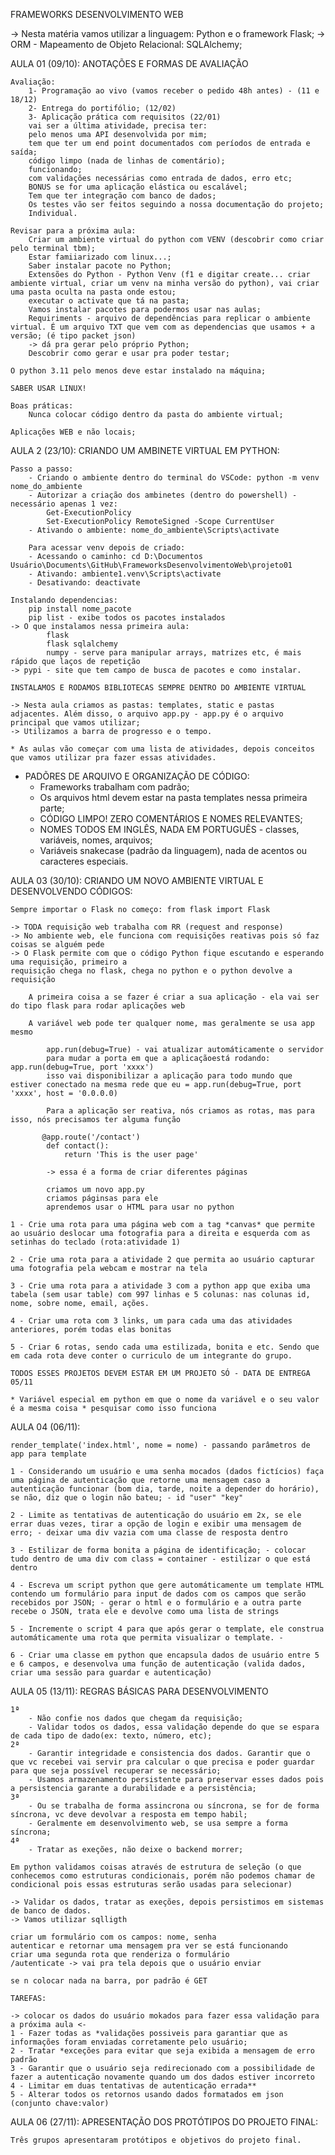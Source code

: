 FRAMEWORKS DESENVOLVIMENTO WEB

-> Nesta matéria vamos utilizar a linguagem: Python e o framework Flask; 
-> ORM - Mapeamento de Objeto Relacional: SQLAlchemy;

AULA 01 (09/10):
ANOTAÇÕES E FORMAS DE AVALIAÇÃO 

    Avaliação:
        1- Programação ao vivo (vamos receber o pedido 48h antes) - (11 e 18/12)
        2- Entrega do portifólio; (12/02)
        3- Aplicação prática com requisitos (22/01)
        vai ser a última atividade, precisa ter:
        pelo menos uma API desenvolvida por mim;
        tem que ter um end point documentados com períodos de entrada e saída;
        código limpo (nada de linhas de comentário);
        funcionando;
        com validações necessárias como entrada de dados, erro etc;
        BONUS se for uma aplicação elástica ou escalável;
        Tem que ter integração com banco de dados; 
        Os testes vão ser feitos seguindo a nossa documentação do projeto;
        Individual. 

    Revisar para a próxima aula:
        Criar um ambiente virtual do python com VENV (descobrir como criar pelo terminal tbm);
        Estar famiiarizado com linux...;
        Saber instalar pacote no Python;
        Extensões do Python - Python Venv (f1 e digitar create... criar ambiente virtual, criar um venv na minha versão do python), vai criar uma pasta oculta na pasta onde estou;
        executar o activate que tá na pasta;
        Vamos instalar pacotes para podermos usar nas aulas; 
        Requiriments - arquivo de dependências para replicar o ambiente virtual. É um arquivo TXT que vem com as dependencias que usamos + a versão; (é tipo packet json)
        -> dá pra gerar pelo próprio Python;
        Descobrir como gerar e usar pra poder testar;

    O python 3.11 pelo menos deve estar instalado na máquina; 

    SABER USAR LINUX!  

    Boas práticas:
        Nunca colocar código dentro da pasta do ambiente virtual;

    Aplicações WEB e não locais; 

AULA 2 (23/10):
CRIANDO UM AMBINETE VIRTUAL EM PYTHON:

    Passo a passo:
        - Criando o ambiente dentro do terminal do VSCode: python -m venv nome_do_ambiente
        - Autorizar a criação dos ambinetes (dentro do powershell) - necessário apenas 1 vez: 
            Get-ExecutionPolicy
            Set-ExecutionPolicy RemoteSigned -Scope CurrentUser
        - Ativando o ambiente: nome_do_ambiente\Scripts\activate

        Para acessar venv depois de criado: 
        - Acessando o caminho: cd D:\Documentos Usuário\Documents\GitHub\FrameworksDesenvolvimentoWeb\projeto01
        - Ativando: ambiente1.venv\Scripts\activate
        - Desativando: deactivate

    Instalando dependencias:
        pip install nome_pacote
        pip list - exibe todos os pacotes instalados
    -> O que instalamos nessa primeira aula:
            flask
            flask sqlalchemy
            numpy - serve para manipular arrays, matrizes etc, é mais rápido que laços de repetição
    -> pypi - site que tem campo de busca de pacotes e como instalar.

    INSTALAMOS E RODAMOS BIBLIOTECAS SEMPRE DENTRO DO AMBIENTE VIRTUAL

    -> Nesta aula criamos as pastas: templates, static e pastas adjacentes. Além disso, o arquivo app.py - app.py é o arquivo principal que vamos utilizar;
    -> Utilizamos a barra de progresso e o tempo.

    * As aulas vão começar com uma lista de atividades, depois conceitos que vamos utilizar pra fazer essas atividades.

* PADÕRES DE ARQUIVO E ORGANIZAÇÃO DE CÓDIGO:
    - Frameworks trabalham com padrão;
    - Os arquivos html devem estar na pasta templates nessa primeira parte;
    - CÓDIGO LIMPO! ZERO COMENTÁRIOS E NOMES RELEVANTES; 
    - NOMES TODOS EM INGLÊS, NADA EM PORTUGUÊS - classes, variáveis, nomes, arquivos;
    - Variáveis snakecase (padrão da linguagem), nada de acentos ou caracteres especiais.

AULA 03 (30/10):
CRIANDO UM NOVO AMBIENTE VIRTUAL E DESENVOLVENDO CÓDIGOS:

    Sempre importar o Flask no começo: from flask import Flask

    -> TODA requisição web trabalha com RR (request and response)
    -> No ambiente web, ele funciona com requisições reativas pois só faz coisas se alguém pede
    -> O Flask permite com que o código Python fique escutando e esperando uma requisição, primeiro a 
    requisição chega no flask, chega no python e o python devolve a requisição 

        A primeira coisa a se fazer é criar a sua aplicação - ela vai ser do tipo flask para rodar aplicações web 

        A variável web pode ter qualquer nome, mas geralmente se usa app mesmo

            app.run(debug=True) - vai atualizar automáticamente o servidor
            para mudar a porta em que a aplicaçãoestá rodando: app.run(debug=True, port 'xxxx')
            isso vai disponibilizar a aplicação para todo mundo que estiver conectado na mesma rede que eu = app.run(debug=True, port 'xxxx', host = '0.0.0.0)
            
            Para a aplicação ser reativa, nós criamos as rotas, mas para isso, nós precisamos ter alguma função

           @app.route('/contact')
            def contact():
                return 'This is the user page'

            -> essa é a forma de criar diferentes páginas 

            criamos um novo app.py
            criamos páginsas para ele 
            aprendemos usar o HTML para usar no python
        
    1 - Crie uma rota para uma página web com a tag *canvas* que permite ao usuário deslocar uma fotografia para a direita e esquerda com as setinhas do teclado (rota:atividade 1)

    2 - Crie uma rota para a atividade 2 que permita ao usuário capturar uma fotografia pela webcam e mostrar na tela

    3 - Crie uma rota para a atividade 3 com a python app que exiba uma tabela (sem usar table) com 997 linhas e 5 colunas: nas colunas id, nome, sobre nome, email, ações.

    4 - Criar uma rota com 3 links, um para cada uma das atividades anteriores, porém todas elas bonitas

    5 - Criar 6 rotas, sendo cada uma estilizada, bonita e etc. Sendo que em cada rota deve conter o curriculo de um integrante do grupo. 

    TODOS ESSES PROJETOS DEVEM ESTAR EM UM PROJETO SÓ - DATA DE ENTREGA 05/11

    * Variável especial em python em que o nome da variável e o seu valor é a mesma coisa * pesquisar como isso funciona 

AULA 04 (06/11):

    render_template('index.html', nome = nome) - passando parâmetros de app para template

    1 - Considerando um usuário e uma senha mocados (dados fictícios) faça uma página de autenticação que retorne uma mensagem caso a autenticação funcionar (bom dia, tarde, noite a depender do horário), se não, diz que o login não bateu; - id "user" "key"

    2 - Limite as tentativas de autenticação do usuário em 2x, se ele errar duas vezes, tirar a opção de login e exibir uma mensagem de erro; - deixar uma div vazia com uma classe de resposta dentro

    3 - Estilizar de forma bonita a página de identificação; - colocar tudo dentro de uma div com class = container - estilizar o que está dentro

    4 - Escreva um script python que gere automáticamente um template HTML contendo um formulário para input de dados com os campos que serão recebidos por JSON; - gerar o html e o formulário e a outra parte recebe o JSON, trata ele e devolve como uma lista de strings

    5 - Incremente o script 4 para que após gerar o template, ele construa automáticamente uma rota que permita visualizar o template. - 

    6 - Criar uma classe em python que encapsula dados de usuário entre 5 e 6 campos, e desenvolva uma função de autenticação (valida dados, criar uma sessão para guardar e autenticação)

AULA 05 (13/11):
REGRAS BÁSICAS PARA DESENVOLVIMENTO

    1ª
        - Não confie nos dados que chegam da requisição;
        - Validar todos os dados, essa validação depende do que se espara de cada tipo de dado(ex: texto, número, etc);
    2ª
        - Garantir integridade e consistencia dos dados. Garantir que o que vc recebei vai servir pra calcular o que precisa e poder guardar para que seja possível recuperar se necessário;
        - Usamos armazenamento persistente para preservar esses dados pois a persistencia garante a durabilidade e a persistência;
    3ª
        - Ou se trabalha de forma assincrona ou síncrona, se for de forma síncrona, vc deve devolvar a resposta em tempo habil;
        - Geralmente em desenvolvimento web, se usa sempre a forma síncrona;
    4ª
        - Tratar as exeções, não deixe o backend morrer; 

    Em python validamos coisas através de estrutura de seleção (o que conhecemos como estruturas condicionais, porém não podemos chamar de condicional pois essas estruturas serão usadas para selecionar)

    -> Validar os dados, tratar as exeções, depois persistimos em sistemas de banco de dados. 
    -> Vamos utilizar sqlligth

    criar um formulário com os campos: nome, senha 
    autenticar e retornar uma mensagem pra ver se está funcionando
    criar uma segunda rota que renderiza o formulário
    /autenticate -> vai pra tela depois que o usuário enviar 

    se n colocar nada na barra, por padrão é GET

    TAREFAS: 

    -> colocar os dados do usuário mokados para fazer essa validação para a próxima aula <-
    1 - Fazer todas as *validações possiveis para garantiar que as informações foram enviadas corretamente pelo usuário;
    2 - Tratar *exceções para evitar que seja exibida a mensagem de erro padrão
    3 - Garantir que o usuário seja redirecionado com a possibilidade de fazer a autenticação novamente quando um dos dados estiver incorreto 
    4 - Limitar em duas tentativas de autenticação errada**
    5 - Alterar todos os retornos usando dados formatados em json (conjunto chave:valor)

AULA 06 (27/11):
APRESENTAÇÃO DOS PROTÓTIPOS DO PROJETO FINAL:

    Três grupos apresentaram protótipos e objetivos do projeto final.